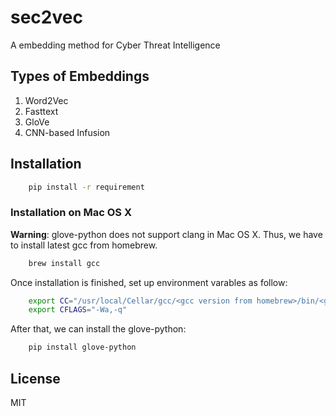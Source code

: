 # sec2vec
A embedding method for Cyber Threat Intelligence


## Types of Embeddings

1. Word2Vec
2. Fasttext
3. GloVe
4. CNN-based Infusion

## Installation

```bash
	pip install -r requirement
```

### Installation on Mac OS X

**Warning**: glove-python does not support clang in Mac OS X. Thus, we have to install latest gcc from homebrew.

```bash
	brew install gcc
``` 

Once installation is finished, set up environment varables as follow:
```bash
	export CC="/usr/local/Cellar/gcc/<gcc version from homebrew>/bin/<g++>"
	export CFLAGS="-Wa,-q"
```

After that, we can install the glove-python:
```bash
	pip install glove-python
```

## License

MIT

